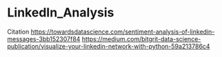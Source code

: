 # LinkedIn_Analysis

Citation
https://towardsdatascience.com/sentiment-analysis-of-linkedin-messages-3bb152307f84
https://medium.com/bitgrit-data-science-publication/visualize-your-linkedin-network-with-python-59a213786c4 
